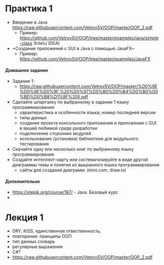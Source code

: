 # Практика 1
- Введение в Java https://raw.githubusercontent.com/VetrovSV/OOP/master/OOP_2.pdf
  - Пример: https://github.com/VetrovSV/OOP/tree/master/examples/java/simple-class (InteliJ IDEA)
- ~Создание приложений с GUI в Java с помощью JavaFX~
  - Пример: https://github.com/VetrovSV/OOP/tree/master/examples/JavaFX


#### Домашнее задание
- Задание 1:
  - https://raw.githubusercontent.com/VetrovSV/OOP/master/%D0%9E%D0%9E%D0%9F.%20%D0%97%D0%B0%D0%B4%D0%B0%D0%BD%D0%B8%D1%8F%20II.pdf
- Сделайте шпаргалку по выбранному в задании 1 языку программирования:
  - характеристика и особенности языка; номер последней версии
  - типы данных
  - создание проекта консольного приложения и приложения с GUI в вашей любимой среде разработки
  - подключение сторонних модулей
  - использование (установка) библиотеки для модульного тестирования
- Скачайте одну или несколько книг по выбранному языку программирования
- Создайте интеллект-карту или систематизируйте в виде другой диаграммы темы и понятия из выьранного языка программирования
   - сайты для создания диаграмм: (miro.com, draw.io)


#### Дополнительно
- https://stepik.org/course/187/ - Java. Базовый курс
- 
 
 # Лекция 1
 - DRY,  KISS, единственная отвественность,
 - повторение: принципы ООП
 - тип данных словарь
 - регулярные выражения
 - C#?
 - https://raw.githubusercontent.com/VetrovSV/OOP/master/OOP_2.pdf

